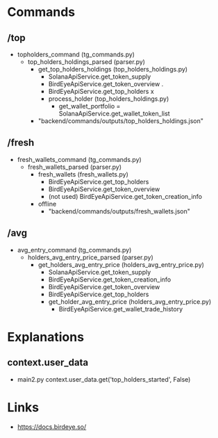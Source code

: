 # Commands

## /top

- topholders_command (tg_commands.py)
  - top_holders_holdings_parsed (parser.py)
    - get_top_holders_holdings (top_holders_holdings.py)
      - SolanaApiService.get_token_supply
      - BirdEyeApiService.get_token_overview                         .
      - BirdEyeApiService.get_top_holders                            x
      - process_holder (top_holders_holdings.py)
        - get_wallet_portfolio
          = SolanaApiService.get_wallet_token_list
    - "backend/commands/outputs/top_holders_holdings.json"

## /fresh

- fresh_wallets_command (tg_commands.py)
  - fresh_wallets_parsed (parser.py)
    - fresh_wallets (fresh_wallets.py)
      - BirdEyeApiService.get_top_holders
      - BirdEyeApiService.get_token_overview
      - (not used) BirdEyeApiService.get_token_creation_info
    - offline
      - "backend/commands/outputs/fresh_wallets.json"

## /avg
- avg_entry_command (tg_commands.py)
  - holders_avg_entry_price_parsed (parser.py)
    - get_holders_avg_entry_price (holders_avg_entry_price.py)
      - SolanaApiService.get_token_supply
      - BirdEyeApiService.get_token_creation_info
      - BirdEyeApiService.get_token_overview
      - BirdEyeApiService.get_top_holders
      - get_holder_avg_entry_price (holders_avg_entry_price.py)
        - BirdEyeApiService.get_wallet_trade_history


# Explanations

## context.user_data

- main2.py
  context.user_data.get('top_holders_started', False)

# Links

- https://docs.birdeye.so/
